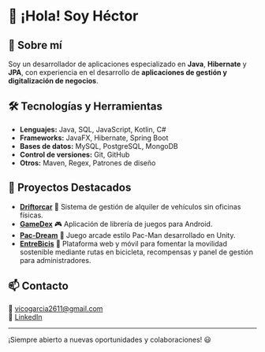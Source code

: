 # 👋 ¡Hola! Soy Héctor

## 🚀 Sobre mí
Soy un desarrollador de aplicaciones especializado en **Java**, **Hibernate** y **JPA**, con experiencia en el desarrollo de **aplicaciones de gestión y digitalización de negocios**.

## 🛠️ Tecnologías y Herramientas
- **Lenguajes:** Java, SQL, JavaScript, Kotlin, C#
- **Frameworks:** JavaFX, Hibernate, Spring Boot
- **Bases de datos:** MySQL, PostgreSQL, MongoDB
- **Control de versiones:** Git, GitHub
- **Otros:** Maven, Regex, Patrones de diseño

## 📌 Proyectos Destacados
- **[Driftorcar](https://github.com/viicolin/DriftoCar)** 🚗 Sistema de gestión de alquiler de vehículos sin oficinas físicas.
- **[GameDex](https://github.com/viicolin/GameDex)** 🎮 Aplicación de librería de juegos para Android.
- **[Pac-Dream](https://github.com/viicolin/Pac-Dream)** 👻 Juego arcade estilo Pac-Man desarrollado en Unity.
- **[EntreBicis](https://github.com/viicolin/EntreBicis)** 🚴 Plataforma web y móvil para fomentar la movilidad sostenible mediante rutas en bicicleta, recompensas y panel de gestión para administradores.

## 📫 Contacto
📩 vicogarcia2611@gmail.com  
💼 [LinkedIn](https://www.linkedin.com/in/h%C3%A9ctor-vico-a50a38252/)

---

¡Siempre abierto a nuevas oportunidades y colaboraciones! 😃
